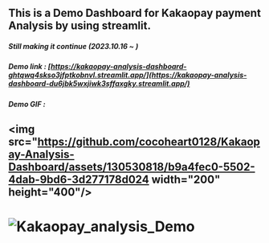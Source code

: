 ## This is a Demo Dashboard for Kakaopay payment Analysis by using streamlit.
##### Still making it continue (2023.10.16 ~ )

##### Demo link : [https://kakaopay-analysis-dashboard-ghtqwq4skso3jfptkobnvl.streamlit.app/](https://kakaopay-analysis-dashboard-du6jbk5wxjiwk3sffaxgky.streamlit.app/)

##### Demo GIF :
## <img src="https://github.com/cocoheart0128/Kakaopay-Analysis-Dashboard/assets/130530818/b9a4fec0-5502-4dab-9bd6-3d277178d024  width="200" height="400"/>



# ![Kakaopay_analysis_Demo](https://github.com/cocoheart0128/Kakaopay-Analysis-Dashboard/assets/130530818/b9a4fec0-5502-4dab-9bd6-3d277178d024)



